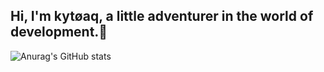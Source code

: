 ## Hi, I'm kytøaq, a little adventurer in the world of development.👋

![Anurag's GitHub stats](https://github-readme-stats.vercel.app/api?username=kytoaq)


<!--
**kytoaq/kytoaq** is a ✨ _special_ ✨ repository because its `README.md` (this file) appears on your GitHub profile.

Here are some ideas to get you started:

- 🔭 I’m currently working on ...
- 🌱 I’m currently learning ...
- 👯 I’m looking to collaborate on ...
- 🤔 I’m looking for help with ...
- 💬 Ask me about ...
- 📫 How to reach me: ...
- 😄 Pronouns: ...
- ⚡ Fun fact: ...
-->
